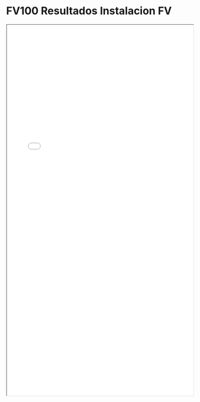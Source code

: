 
# FV100 Resultados Instalacion FV

<iframe src="../FV100 Resultados Instalacion FV.pdf" width="100%" height="1000px"></iframe>

